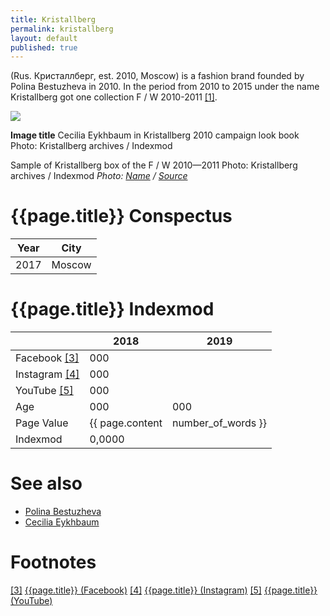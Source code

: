 ```yaml
---
title: Kristallberg
permalink: kristallberg
layout: default
published: true
---
```



(Rus. Кристаллберг, est. 2010, Moscow) is a fashion brand founded by Polina Bestuzheva in 2010. In the period from 2010 to 2015 under the name Kristallberg got one collection F / W 2010-2011 <span id="a1">[\[1\]](#f1)</span>.

![](/encyclopedia/images/image-name.jpg)

**Image title**
Cecilia Eykhbaum in Kristallberg 2010 campaign look book
Photo: Kristallberg archives / Indexmod

Sample of Kristallberg box of the F / W 2010—2011
Photo: Kristallberg archives / Indexmod
*Photo: [Name](index) / [Source](index)*

# {{page.title}} Conspectus

|Year|City|
|-|-|
|2017|Moscow|

# {{page.title}} Indexmod

||2018|2019|
|-|-|-|
|Facebook <span id="a3">[\[3\]](#f3)</span>|000||
|Instagram <span id="a4">[\[4\]](#f4)</span>|000||
|YouTube <span id="a5">[\[5\]](#f5)</span>|000||
|Age|000|000|
|Page Value|{{ page.content | number_of_words }}||
|Indexmod|0,0000||


# See also

+ [Polina Bestuzheva](bestuzheva-polina)
+ [Cecilia Eykhbaum](eykhbaum-cecilia)

# Footnotes

[[3]](#a3) <span id="f3"></span> [{{page.title}} (Facebook)](index)
[[4]](#a4) <span id="f4"></span> [{{page.title}} (Instagram)](index)
[[5]](#a5) <span id="f5"></span> [{{page.title}} (YouTube)](index)
